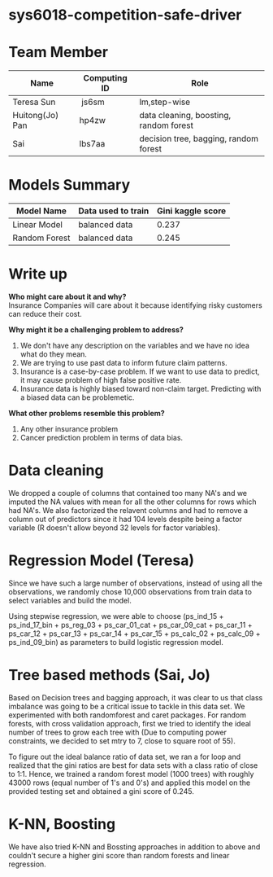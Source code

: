 # sys6018-competition-safe-driver

# Team Member
|    Name         | Computing ID  |    Role       |
| -------------   | ------------- | ------------- |
| Teresa Sun      |  js6sm        | lm,step-wise            | 
| Huitong(Jo) Pan |  hp4zw        | data cleaning, boosting, random forest| 
| Sai             |  lbs7aa       | decision tree, bagging, random forest | 

# Models Summary
|    Model Name   | Data used to train   | Gini kaggle score  |
| -------------   | -------------------  |------------------- |
| Linear Model    |  balanced data       |    0.237           | 
| Random Forest   |  balanced data       |    0.245           | 

# Write up
**Who might care about it and why?**       
Insurance Companies will care about it because identifying risky customers can reduce their cost.

**Why might it be a challenging problem to address?**          
1) We don't have any description on the variables and we have no idea what do they mean.
2) We are trying to use past data to inform future claim patterns. 
3) Insurance is a case-by-case problem. If we want to use data to predict, it may cause problem of high false positive rate.
4) Insurance data is highly biased toward non-claim target. Predicting with a biased data can be problemetic.

**What other problems resemble this problem?**       
1) Any other insurance problem      
2) Cancer prediction problem in terms of data bias. 

# Data cleaning 
We dropped a couple of columns that contained too many NA's and we imputed the NA values with mean for all the other columns for rows which had NA's. We also factorized the relavent columns and had to remove a column out of predictors since it had 104 levels despite being a factor variable (R doesn't allow beyond 32 levels for factor variables).

# Regression Model (Teresa)
Since we have such a large number of observations, instead of using all the observations, we randomly chose 10,000 observations from train data to select variables and build the model. 

Using stepwise regression, we were able to choose (ps_ind_15 + ps_ind_17_bin + ps_reg_03 + ps_car_01_cat + ps_car_09_cat + ps_car_11 + ps_car_12 + ps_car_13 + ps_car_14 + ps_car_15 + ps_calc_02 + ps_calc_09 + ps_ind_09_bin) as parameters to build logistic regression model.

# Tree based methods (Sai, Jo)

Based on Decision trees and bagging approach, it was clear to us that class imbalance was going to be a critical issue to tackle in this data set. We experimented with both randomforest and caret packages. For random forests, with cross validation approach, first we tried to identify the ideal number of trees to grow each tree with (Due to computing power constraints, we decided to set mtry to 7, close to square root of 55).

To figure out the ideal balance ratio of data set, we ran a for loop and realized that the gini ratios are best for data sets with a class ratio of close to 1:1. Hence, we trained a random forest model (1000 trees) with roughly 43000 rows (equal number of 1's and 0's) and applied this model on the provided testing set and obtained a gini score of 0.245.

# K-NN, Boosting

We have also tried K-NN and Bossting approaches in addition to above and couldn't secure a higher gini score than random forests and linear regression.
